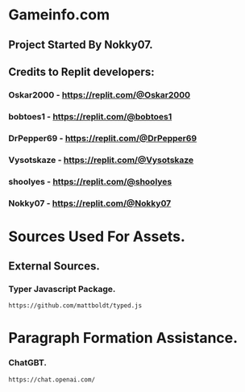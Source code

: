 # Gameinfo.com

## Project Started By Nokky07.
## Credits to Replit developers:

### Oskar2000 - https://replit.com/@Oskar2000
### bobtoes1 - https://replit.com/@bobtoes1
### DrPepper69 - https://replit.com/@DrPepper69
### Vysotskaze - https://replit.com/@Vysotskaze
### shoolyes - https://replit.com/@shoolyes
### Nokky07 - https://replit.com/@Nokky07


# Sources Used For Assets.

## External Sources.

### Typer Javascript Package.

    https://github.com/mattboldt/typed.js

# Paragraph Formation Assistance.

### ChatGBT.

    https://chat.openai.com/
